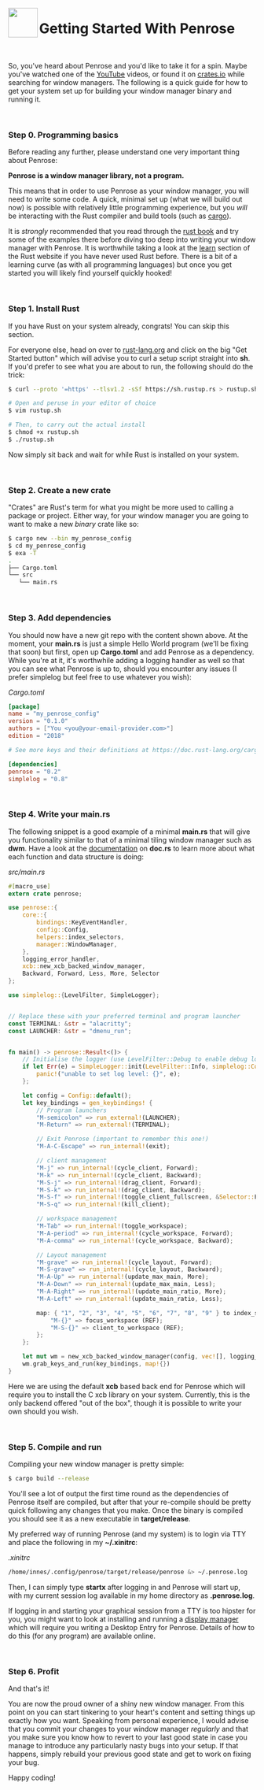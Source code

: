 <image width="60px" src="https://raw.githubusercontent.com/sminez/penrose/develop/icon.svg" align="left"></image>
# Getting Started With Penrose
<br>

So, you've heard about Penrose and you'd like to take it for a spin. Maybe
you've watched one of the [YouTube][0] videos, or found it on [crates.io][1]
while searching for window managers. The following is a quick guide for how to
get your system set up for building your window manager binary and running it.

<br>

### Step 0. Programming basics

Before reading any further, please understand one very important thing about
Penrose:

<b>Penrose is a window manager library, not a program.</b>

This means that in order to use Penrose as your window manager, you will need to
write some code. A quick, minimal set up (what we will build out now) is
possible with relatively little programming experience, but you _will_ be
interacting with the Rust compiler and build tools (such as [cargo][2]).

It is _strongly_ recommended that you read through the [rust book][3] and try
some of the examples there before diving too deep into writing your window
manager with Penrose. It is worthwhile taking a look at the [learn][4] section
of the Rust website if you have never used Rust before. There is a bit of a
learning curve (as with all programming languages) but once you get started you
will likely find yourself quickly hooked!

<br>

### Step 1. Install Rust

If you have Rust on your system already, congrats! You can skip this section.

For everyone else, head on over to [rust-lang.org](https://www.rust-lang.org/)
and click on the big "Get Started button" which will advise you to curl a
setup script straight into **sh**. If you'd prefer to see what you are about to
run, the following should do the trick:

```bash
$ curl --proto '=https' --tlsv1.2 -sSf https://sh.rustup.rs > rustup.sh

# Open and peruse in your editor of choice
$ vim rustup.sh

# Then, to carry out the actual install
$ chmod +x rustup.sh
$ ./rustup.sh
```

Now simply sit back and wait for while Rust is installed on your system.

<br>

### Step 2. Create a new crate

"Crates" are Rust's term for what you might be more used to calling a package or
project. Either way, for your window manager you are going to want to make a new
_binary_ crate like so:

```bash
$ cargo new --bin my_penrose_config
$ cd my_penrose_config
$ exa -T
.
├── Cargo.toml
└── src
   └── main.rs
```

<br>

### Step 3. Add dependencies

You should now have a new git repo with the content shown above. At the moment,
your **main.rs** is just a simple Hello World program (we'll be fixing that
soon) but first, open up **Cargo.toml** and add Penrose as a dependency. While
you're at it, it's worthwhile adding a logging handler as well so that you can
see what Penrose is up to, should you encounter any issues (I prefer simplelog
but feel free to use whatever you wish):

_Cargo.toml_
```toml
[package]
name = "my_penrose_config"
version = "0.1.0"
authors = ["You <you@your-email-provider.com>"]
edition = "2018"

# See more keys and their definitions at https://doc.rust-lang.org/cargo/reference/manifest.html

[dependencies]
penrose = "0.2"
simplelog = "0.8"
```

<br>

### Step 4. Write your main.rs

The following snippet is a good example of a minimal **main.rs** that will give
you functionality similar to that of a minimal tiling window manager such as
**dwm**. Have a look at the [documentation][5] on **doc.rs** to learn more about
what each function and data structure is doing:

_src/main.rs_
```rust
#[macro_use]
extern crate penrose;

use penrose::{
    core::{
        bindings::KeyEventHandler,
        config::Config,
        helpers::index_selectors,
        manager::WindowManager,
    },
    logging_error_handler,
    xcb::new_xcb_backed_window_manager,
    Backward, Forward, Less, More, Selector
};

use simplelog::{LevelFilter, SimpleLogger};


// Replace these with your preferred terminal and program launcher
const TERMINAL: &str = "alacritty";
const LAUNCHER: &str = "dmenu_run";


fn main() -> penrose::Result<()> {
    // Initialise the logger (use LevelFilter::Debug to enable debug logging)
    if let Err(e) = SimpleLogger::init(LevelFilter::Info, simplelog::Config::default()) {
        panic!("unable to set log level: {}", e);
    };

    let config = Config::default();
    let key_bindings = gen_keybindings! {
        // Program launchers
        "M-semicolon" => run_external!(LAUNCHER);
        "M-Return" => run_external!(TERMINAL);

        // Exit Penrose (important to remember this one!)
        "M-A-C-Escape" => run_internal!(exit);

        // client management
        "M-j" => run_internal!(cycle_client, Forward);
        "M-k" => run_internal!(cycle_client, Backward);
        "M-S-j" => run_internal!(drag_client, Forward);
        "M-S-k" => run_internal!(drag_client, Backward);
        "M-S-f" => run_internal!(toggle_client_fullscreen, &Selector::Focused);
        "M-S-q" => run_internal!(kill_client);

        // workspace management
        "M-Tab" => run_internal!(toggle_workspace);
        "M-A-period" => run_internal!(cycle_workspace, Forward);
        "M-A-comma" => run_internal!(cycle_workspace, Backward);

        // Layout management
        "M-grave" => run_internal!(cycle_layout, Forward);
        "M-S-grave" => run_internal!(cycle_layout, Backward);
        "M-A-Up" => run_internal!(update_max_main, More);
        "M-A-Down" => run_internal!(update_max_main, Less);
        "M-A-Right" => run_internal!(update_main_ratio, More);
        "M-A-Left" => run_internal!(update_main_ratio, Less);

        map: { "1", "2", "3", "4", "5", "6", "7", "8", "9" } to index_selectors(9) => {
            "M-{}" => focus_workspace (REF);
            "M-S-{}" => client_to_workspace (REF);
        };
    };

    let mut wm = new_xcb_backed_window_manager(config, vec![], logging_error_handler())?;
    wm.grab_keys_and_run(key_bindings, map!{})
}
```

Here we are using the default **xcb** based back end for Penrose which will
require you to install the C xcb library on your system. Currently, this is the
only backend offered "out of the box", though it is possible to write your own
should you wish.

<br>

### Step 5. Compile and run

Compiling your new window manager is pretty simple:

```bash
$ cargo build --release
```

You'll see a lot of output the first time round as the dependencies of Penrose
itself are compiled, but after that your re-compile should be pretty quick
following any changes that you make. Once the binary is compiled you should see
it as a new executable in **target/release**.

My preferred way of running Penrose (and my system) is to login via TTY and
place the following in my **~/.xinitrc**:

_.xinitrc_
```bash
/home/innes/.config/penrose/target/release/penrose &> ~/.penrose.log
```

Then, I can simply type **startx** after logging in and Penrose will start up,
with my current session log available in my home directory as **.penrose.log**.

If logging in and starting your graphical session from a TTY is too hipster for
you, you might want to look at installing and running a [display manager][6]
which will require you writing a Desktop Entry for Penrose. Details of how to do
this (for any program) are available online.

<br>

### Step 6. Profit

And that's it!

You are now the proud owner of a shiny new window manager. From this point on
you can start tinkering to your heart's content and setting things up exactly
how you want. Speaking from personal experience, I would advise that you commit
your changes to your window manager _regularly_ and that you make sure you know
how to revert to your last good state in case you manage to introduce any
particularly nasty bugs into your setup. If that happens, simply rebuild your
previous good state and get to work on fixing your bug.

Happy coding!


  [0]: https://www.youtube.com/channel/UC04N-5DxEWH4ioK0bvZmF_Q
  [1]: https://crates.io/crates/penrose
  [2]: https://doc.rust-lang.org/book/ch01-03-hello-cargo.html
  [3]: https://doc.rust-lang.org/book/title-page.html
  [4]: https://www.rust-lang.org/learn
  [5]: https://docs.rs/penrose
  [6]: https://wiki.archlinux.org/index.php/Display_manager
